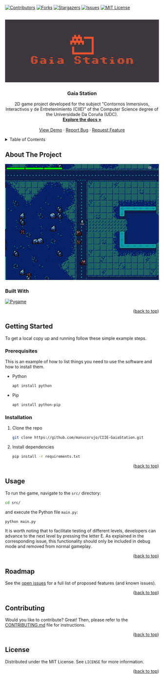 <!-- Improved compatibility of back to top link: See: https://github.com/othneildrew/Best-README-Template/pull/73 -->
<a name="readme-top"></a>
<!--
*** Thanks for checking out the Best-README-Template. If you have a suggestion
*** that would make this better, please fork the repo and create a pull request
*** or simply open an issue with the tag "enhancement".
*** Don't forget to give the project a star!
*** Thanks again! Now go create something AMAZING! :D
-->



<!-- PROJECT SHIELDS -->
<!--
*** I'm using markdown "reference style" links for readability.
*** Reference links are enclosed in brackets [ ] instead of parentheses ( ).
*** See the bottom of this document for the declaration of the reference variables
*** for contributors-url, forks-url, etc. This is an optional, concise syntax you may use.
*** https://www.markdownguide.org/basic-syntax/#reference-style-links
-->
[![Contributors][contributors-shield]][contributors-url]
[![Forks][forks-shield]][forks-url]
[![Stargazers][stars-shield]][stars-url]
[![Issues][issues-shield]][issues-url]
[![MIT License][license-shield]][license-url]



<!-- PROJECT LOGO -->
<br />
<div align="center">
  <a href="https://github.com/manucorujo/CIIE-GaiaStation">
    <img src="res/images/logo/logo-crop.png" alt="Logo">
  </a>


<h3 align="center">Gaia Station</h3>

  <p align="center">
    2D game project developed for the subject "Contornos Inmersivos, Interactivos y de Entretenimiento (CIIE)"  of the Computer Science degree of the Universidade Da Coruña (UDC).
    <br />
    <a href="https://github.com/manucorujo/CIIE-GaiaStation"><strong>Explore the docs »</strong></a>
    <br />
    <br />
    <a href="https://github.com/manucorujo/CIIE-GaiaStation">View Demo</a>
    ·
    <a href="https://github.com/manucorujo/CIIE-GaiaStation/issues">Report Bug</a>
    ·
    <a href="https://github.com/manucorujo/CIIE-GaiaStation/issues">Request Feature</a>
  </p>
</div>



<!-- TABLE OF CONTENTS -->
<details>
  <summary>Table of Contents</summary>
  <ol>
    <li>
      <a href="#about-the-project">About The Project</a>
      <ul>
        <li><a href="#built-with">Built With</a></li>
      </ul>
    </li>
    <li>
      <a href="#getting-started">Getting Started</a>
      <ul>
        <li><a href="#prerequisites">Prerequisites</a></li>
        <li><a href="#installation">Installation</a></li>
      </ul>
    </li>
    <li><a href="#usage">Usage</a></li>
    <li><a href="#roadmap">Roadmap</a></li>
    <li><a href="#contributing">Contributing</a></li>
    <li><a href="#license">License</a></li>
    <li><a href="#contact">Contact</a></li>
    <li><a href="#acknowledgments">Acknowledgments</a></li>
  </ol>
</details>



<!-- ABOUT THE PROJECT -->
## About The Project
<div align=center>
  <a href="https://github.com/manucorujo/CIIE-GaiaStation">
    <img src="res/images/playing.png" alt="Logo">
  </a>
</div>



### Built With

[![Pygame][Pygame]][Pygame-url]


<p align="right">(<a href="#readme-top">back to top</a>)</p>



<!-- GETTING STARTED -->
## Getting Started

To get a local copy up and running follow these simple example steps.

### Prerequisites

This is an example of how to list things you need to use the software and how to install them.

* Python
  ```sh
  apt install python
  ```

* Pip
  ```sh
  apt install python-pip
  ```

### Installation

1. Clone the repo
   ```sh
   git clone https://github.com/manucorujo/CIIE-GaiaStation.git
   ```
2. Install dependencies
   ```sh
   pip install -r requirements.txt
   ```

<p align="right">(<a href="#readme-top">back to top</a>)</p>



<!-- USAGE EXAMPLES -->
## Usage

To run the game, navigate to the `src/` directory:
```sh
cd src/
```

 and execute the Python file `main.py`:
```sh
python main.py
```

It is worth noting that to facilitate testing of different levels, developers can advance to the next level by pressing the letter E. As explained in the corresponding issue, this functionality should only be included in debug mode and removed from normal gameplay.


<p align="right">(<a href="#readme-top">back to top</a>)</p>


<!-- ROADMAP -->
## Roadmap

See the [open issues](https://github.com/manucorujo/CIIE-GaiaStation/issues) for a full list of proposed features (and known issues).

<p align="right">(<a href="#readme-top">back to top</a>)</p>


<!-- CONTRIBUTING -->
## Contributing

Would you like to contribute? Great! Then, please refer to the [CONTRIBUTING.md](https://github.com/manucorujo/CIIE-GaiaStation/blob/main/CONTRIBUTING.md) file for instructions.

<p align="right">(<a href="#readme-top">back to top</a>)</p>



<!-- LICENSE -->
## License

Distributed under the MIT License. See `LICENSE` for more information.

<p align="right">(<a href="#readme-top">back to top</a>)</p>



<!-- CONTACT -->
<!--
## Contact

Your Name - [@twitter_handle](https://twitter.com/twitter_handle) - email@email_client.com

Project Link: [https://github.com/github_username/repo_name](https://github.com/github_username/repo_name)

<p align="right">(<a href="#readme-top">back to top</a>)</p>
-->


<!-- ACKNOWLEDGMENTS -->
<!--
## Acknowledgments

* []()
* []()
* []()

<p align="right">(<a href="#readme-top">back to top</a>)</p>
-->


<!-- MARKDOWN LINKS & IMAGES -->
<!-- https://www.markdownguide.org/basic-syntax/#reference-style-links -->
[contributors-shield]: https://img.shields.io/github/contributors/github_username/repo_name.svg?style=for-the-badge
[contributors-url]: https://github.com/github_username/repo_name/graphs/contributors
[forks-shield]: https://img.shields.io/github/forks/github_username/repo_name.svg?style=for-the-badge
[forks-url]: https://github.com/github_username/repo_name/network/members
[stars-shield]: https://img.shields.io/github/stars/github_username/repo_name.svg?style=for-the-badge
[stars-url]: https://github.com/github_username/repo_name/stargazers
[issues-shield]: https://img.shields.io/github/issues/github_username/repo_name.svg?style=for-the-badge
[issues-url]: https://github.com/github_username/repo_name/issues
[license-shield]: https://img.shields.io/github/license/github_username/repo_name.svg?style=for-the-badge
[license-url]: https://github.com/github_username/repo_name/blob/master/LICENSE.txt
[linkedin-shield]: https://img.shields.io/badge/-LinkedIn-black.svg?style=for-the-badge&logo=linkedin&colorB=555


[Python]: https://img.shields.io/badge/Python-3776AB?style=for-the-badge&logo=python&logoColor=white
[Python-url]: https://www.python.org/


[Pygame-url]: https://www.pygame.org/
[Pygame]: https://www.pygame.org/docs/_static/pygame_tiny.png
